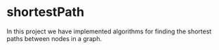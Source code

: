 # shortestPath
In this project we have implemented  algorithms for finding the shortest paths between nodes in a graph.  
